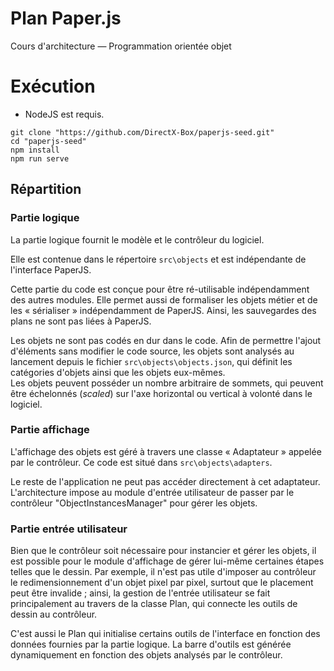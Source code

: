 # Plan Paper.js

Cours d'architecture — Programmation orientée objet

# Exécution

* NodeJS est requis.

```
git clone "https://github.com/DirectX-Box/paperjs-seed.git"
cd "paperjs-seed"
npm install
npm run serve
```

## Répartition

### Partie logique

La partie logique fournit le modèle et le contrôleur du logiciel.  

Elle est contenue dans le répertoire `src\objects` et est indépendante 
de l'interface PaperJS.  

Cette partie du code est conçue pour être ré-utilisable indépendamment 
des autres modules. Elle permet aussi de formaliser les objets métier et 
de les « sérialiser » indépendamment de PaperJS. Ainsi, les sauvegardes des 
plans ne sont pas liées à PaperJS.

Les objets ne sont pas codés en dur dans le code. Afin de permettre l'ajout 
d'éléments sans modifier le code source, les objets sont analysés au lancement 
depuis le fichier `src\objects\objects.json`, qui définit les catégories d'objets 
ainsi que les objets eux-mêmes.  
Les objets peuvent posséder un nombre arbitraire de sommets, qui peuvent être 
échelonnés (*scaled*) sur l'axe horizontal ou vertical à volonté dans le logiciel.

### Partie affichage

L'affichage des objets est géré à travers une classe « Adaptateur » 
appelée par le contrôleur. Ce code est situé dans `src\objects\adapters`.  

Le reste de l'application ne peut pas accéder directement à cet adaptateur. 
L'architecture impose au module d'entrée utilisateur de passer par 
le contrôleur "ObjectInstancesManager" pour gérer les objets.

### Partie entrée utilisateur

Bien que le contrôleur soit nécessaire pour instancier et gérer les objets, 
il est possible pour le module d'affichage de gérer lui-même certaines étapes 
telles que le dessin. Par exemple, il n'est pas utile d'imposer au contrôleur 
le redimensionnement d'un objet pixel par pixel, surtout que le placement peut 
être invalide ; ainsi, la gestion de l'entrée utilisateur se fait principalement 
au travers de la classe Plan, qui connecte les outils de dessin au contrôleur.

C'est aussi le Plan qui initialise certains outils de l'interface en fonction 
des données fournies par la partie logique. La barre d'outils est générée 
dynamiquement en fonction des objets analysés par le contrôleur.